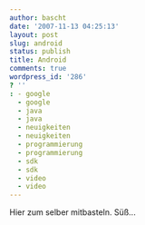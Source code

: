 ```yaml
---
author: bascht
date: '2007-11-13 04:25:13'
layout: post
slug: android
status: publish
title: Android
comments: true
wordpress_id: '286'
? ''
: - google
  - google
  - java
  - java
  - neuigkeiten
  - neuigkeiten
  - programmierung
  - programmierung
  - sdk
  - sdk
  - video
  - video
---
```


Hier zum selber mitbasteln. Süß...




